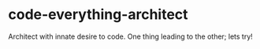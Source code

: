 # code-everything-architect
Architect with innate desire to code. One thing leading to the other; lets try!
